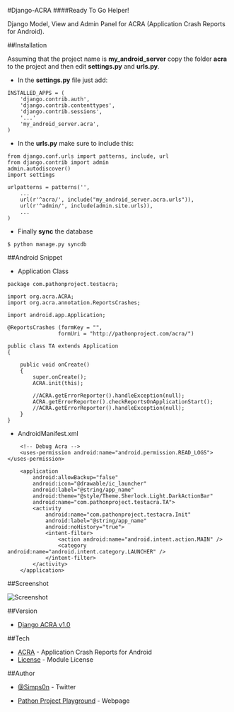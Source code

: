 #Django-ACRA
####Ready To Go Helper!

Django Model, View and Admin Panel for ACRA (Application Crash Reports for Android).


##Installation

Assuming that the project name is **my_android_server** copy the folder **acra** to the project and then edit **settings.py** and **urls.py**.



- In the **settings.py** file just add:

```
INSTALLED_APPS = (
    'django.contrib.auth',
	'django.contrib.contenttypes',
	'django.contrib.sessions',
    '...'
	'my_android_server.acra',
)
```

 - In the **urls.py** make sure to include this:

```
from django.conf.urls import patterns, include, url
from django.contrib import admin
admin.autodiscover()
import settings

urlpatterns = patterns('',
    ...
	url(r'^acra/', include("my_android_server.acra.urls")),
	url(r'^admin/', include(admin.site.urls)),
    ...
)
```

- Finally **sync** the database

```
$ python manage.py syncdb
```

##Android Snippet

- Application Class

```
package com.pathonproject.testacra;

import org.acra.ACRA;
import org.acra.annotation.ReportsCrashes;

import android.app.Application;

@ReportsCrashes (formKey = "",
    			formUri = "http://pathonproject.com/acra/")
    
public class TA extends Application
{

	public void onCreate()
	{
	    super.onCreate();
	    ACRA.init(this);
	    
	    //ACRA.getErrorReporter().handleException(null);
	    ACRA.getErrorReporter().checkReportsOnApplicationStart();
	    //ACRA.getErrorReporter().handleException(null);
	}
}
```

- AndroidManifest.xml

``` 
    <!-- Debug Acra -->
    <uses-permission android:name="android.permission.READ_LOGS"></uses-permission>
    
    <application
        android:allowBackup="false"
        android:icon="@drawable/ic_launcher"
        android:label="@string/app_name"
        android:theme="@style/Theme.Sherlock.Light.DarkActionBar" 
        android:name="com.pathonproject.testacra.TA">
        <activity
            android:name="com.pathonproject.testacra.Init"
            android:label="@string/app_name"
            android:noHistory="true">
            <intent-filter>
                <action android:name="android.intent.action.MAIN" />
                <category android:name="android.intent.category.LAUNCHER" />
            </intent-filter>
        </activity>
    </application>
```

##Screenshot

![Screenshot](https://raw.github.com/Simpsonpt/django-acra/master/Screenshot.png)
 
##Version

* [Django ACRA v1.0]

##Tech

* [ACRA] - Application Crash Reports for Android
* [License] - Module License

##Author

* [@Simps0n] - Twitter
* [Pathon Project Playground] - Webpage

  [ACRA]: https://github.com/ACRA/acra   
  [License]: https://github.com/Simpsonpt/django-acra/blob/master/LICENSE    
  [Django ACRA v1.0]: https://github.com/Simpsonpt/django-acra/releases/tag/django-acra-1.0
  [@Simps0n]: https://twitter.com/simps0n
  [Pathon Project Playground]: http://www.pathonproject.com/
